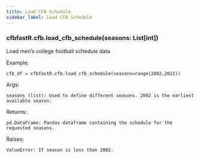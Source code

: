 ```yaml
---
title: Load CFB Schedule
sidebar_label: Load CFB Schedule
---
```


### cfbfastR.cfb.load_cfb_schedule(seasons: List[int])
Load men’s college football schedule data

Example:

    cfb_df = cfbfastR.cfb.load_cfb_schedule(seasons=range(2002,2022))

Args:

    seasons (list): Used to define different seasons. 2002 is the earliest available season.

Returns:

    pd.DataFrame: Pandas dataframe containing the schedule for the requested seasons.

Raises:

    ValueError: If season is less than 2002.



